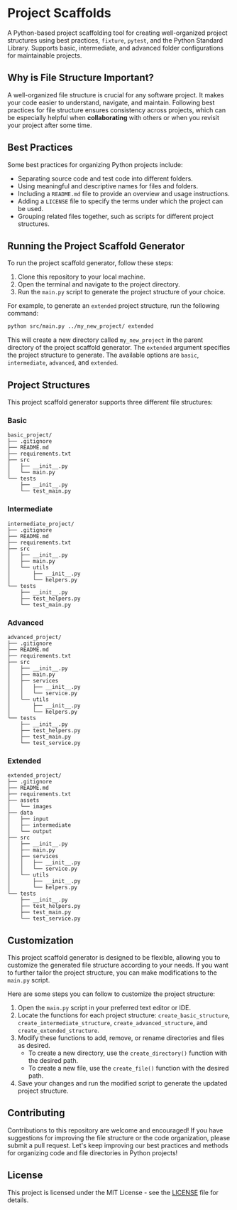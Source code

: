 # Project Scaffolds

A Python-based project scaffolding tool for creating well-organized project structures using best practices, `fixture`, `pytest`, and the Python Standard Library. Supports basic, intermediate, and advanced folder configurations for maintainable projects.

## Why is File Structure Important?

A well-organized file structure is crucial for any software project. It makes your code easier to understand, navigate, and maintain. Following best practices for file structure ensures consistency across projects, which can be especially helpful when **collaborating** with others or when you revisit your project after some time.

## Best Practices

Some best practices for organizing Python projects include:

- Separating source code and test code into different folders.
- Using meaningful and descriptive names for files and folders.
- Including a `README.md` file to provide an overview and usage instructions.
- Adding a `LICENSE` file to specify the terms under which the project can be used.
- Grouping related files together, such as scripts for different project structures.

## Running the Project Scaffold Generator

To run the project scaffold generator, follow these steps:

1. Clone this repository to your local machine.
2. Open the terminal and navigate to the project directory.
3. Run the `main.py` script to generate the project structure of your choice.

For example, to generate an `extended` project structure, run the following command:

```bash
python src/main.py ../my_new_project/ extended
```

This will create a new directory called `my_new_project` in the parent directory of the project scaffold generator. The `extended` argument specifies the project structure to generate. The available options are `basic`, `intermediate`, `advanced`, and `extended`.

## Project Structures

This project scaffold generator supports three different file structures:

### Basic

```
basic_project/
├── .gitignore
├── README.md
├── requirements.txt
├── src
│   ├── __init__.py
│   └── main.py
└── tests
    ├── __init__.py
    └── test_main.py
```

### Intermediate

```
intermediate_project/
├── .gitignore
├── README.md
├── requirements.txt
├── src
│   ├── __init__.py
│   ├── main.py
│   └── utils
│       ├── __init__.py
│       └── helpers.py
└── tests
    ├── __init__.py
    ├── test_helpers.py
    └── test_main.py
```

### Advanced

```
advanced_project/
├── .gitignore
├── README.md
├── requirements.txt
├── src
│   ├── __init__.py
│   ├── main.py
│   ├── services
│   │   ├── __init__.py
│   │   └── service.py
│   └── utils
│       ├── __init__.py
│       └── helpers.py
└── tests
    ├── __init__.py
    ├── test_helpers.py
    ├── test_main.py
    └── test_service.py
```

### Extended

```
extended_project/
├── .gitignore
├── README.md
├── requirements.txt
├── assets
│   └── images
├── data
│   ├── input
│   ├── intermediate
│   └── output
├── src
│   ├── __init__.py
│   ├── main.py
│   ├── services
│   │   ├── __init__.py
│   │   └── service.py
│   └── utils
│       ├── __init__.py
│       └── helpers.py
└── tests
    ├── __init__.py
    ├── test_helpers.py
    ├── test_main.py
    └── test_service.py
```

## Customization

This project scaffold generator is designed to be flexible, allowing you to customize the generated file structure according to your needs. If you want to further tailor the project structure, you can make modifications to the `main.py` script.

Here are some steps you can follow to customize the project structure:

1. Open the `main.py` script in your preferred text editor or IDE.
2. Locate the functions for each project structure: `create_basic_structure`, `create_intermediate_structure`, `create_advanced_structure`, and `create_extended_structure`.
3. Modify these functions to add, remove, or rename directories and files as desired.
   - To create a new directory, use the `create_directory()` function with the desired path.
   - To create a new file, use the `create_file()` function with the desired path.
4. Save your changes and run the modified script to generate the updated project structure.

## Contributing

Contributions to this repository are welcome and encouraged! If you have suggestions for improving the file structure or the code organization, please submit a pull request. Let's keep improving our best practices and methods for organizing code and file directories in Python projects!

## License

This project is licensed under the MIT License - see the [LICENSE](LICENSE) file for details.
